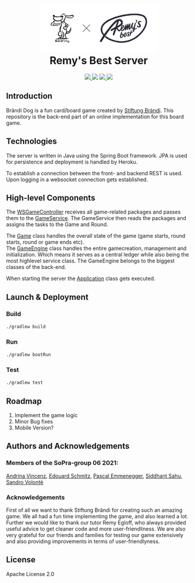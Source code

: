 <h1 align="center">
  <br>
   <img src="./src/img/dog-x-remys.png" width="auto" height="128">
  <br>
  Remy's Best Server
  <br>
</h1>
<p align="center">
  <a href="https://github.com/sopra-fs21-group-06/remys-best-server/actions">
    <img src="https://github.com/sopra-fs21-group-06/remys-best-server/workflows/Deploy%20Project/badge.svg">
  </a>
  <a href="https://heroku-badge.herokuapp.com/?app=remys-best-server"><img src="https://heroku-badge.herokuapp.com/?app=remys-best-server&style=flat&svg=1"></a>
  <a href="https://sonarcloud.io/dashboard?id=sopra-fs21-group-06_remys-best-server">
      <img src="https://sonarcloud.io/api/project_badges/measure?project=sopra-fs21-group-06_remys-best-server&metric=coverage">
  </a>
  <a href="https://sonarcloud.io/dashboard?id=sopra-fs21-group-06_remys-best-server">
        <img src="https://sonarcloud.io/api/project_badges/measure?project=sopra-fs21-group-06_remys-best-server&metric=alert_status">
    </a>
</p>

## Introduction

Brändi Dog is a fun card/board game created by [Stiftung Brändi](https://www.braendi.ch/). This repository is the back-end part of an online implementation for this board game.

## Technologies

The server is written in Java using the Spring Boot framework. JPA is used for persistence and deployment is handled by Heroku.

To establish a connection between the front- and backend REST is used. Upon logging in a websocket connection gets established.

## High-level Components

The [WSGameController](src/main/java/ch/uzh/ifi/hase/soprafs21/controller/WSGameController.java) receives all game-related packages and passes them to the [GameService](src/main/java/ch/uzh/ifi/hase/soprafs21/service/GameService.java). The GameService then reads the packages and assigns the tasks to the Game and Round.

The [Game](src/main/java/ch/uzh/ifi/hase/soprafs21/objects/Game.java) class handles the overall state of the game (game starts, round starts, round or game ends etc). </br> The [GameEngine](src/main/java/ch/uzh/ifi/hase/soprafs21/objects/GameEngine.java) class handles the entire gamecreation, management and initialization. Which means it serves as a central ledger while also being the most highlevel service class. The GameEngine belongs to the biggest classes of the back-end.


When starting the server the [Application](src/main/java/ch/uzh/ifi/hase/soprafs21/Application.java) class gets executed.

## Launch & Deployment

### Build

```bash
./gradlew build
```

### Run

```bash
./gradlew bootRun
```

### Test

```bash
./gradlew test
```

## Roadmap

1. Implement the game logic
2. Minor Bug fixes
3. Mobile Version?

## Authors and Acknowledgements

### Members of the SoPra-group 06 2021:

[Andrina Vincenz](https://github.com/AndrinaVincenz), [Edouard Schmitz](https://github.com/edischmitz), [Pascal Emmenegger](https://github.com/pemmenegger), [Siddhant Sahu](https://github.com/iamsiddhantsahu), [Sandro Volontè](https://github.com/SandroVolonte)

### Acknowledgements

First of all we want to thank Stiftung Brändi for creating such an amazing game. We all had a fun time implementing the game, and also learned a lot.
Further we would like to thank our tutor Remy Egloff, who always provided useful advice to get cleaner code and more user-friendliness. We are also very grateful for our friends and families for testing our game extensively and also providing improvements in terms of user-friendlyness.

## License
Apache License 2.0